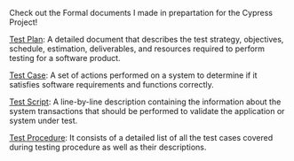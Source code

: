 Check out the Formal documents I made in prepartation for the Cypress Project!


[Test Plan](https://github.com/schacko9/cypress_project/files/9128922/Test.Plan.pdf): A detailed document that describes the test strategy, objectives, schedule, estimation, deliverables, and resources required to perform testing for a software product.


[Test Case](https://github.com/schacko9/cypress_project/files/9128921/Test.Case.xlsx): A set of actions performed on a system to determine if it satisfies software requirements and functions correctly.

[Test Script](https://github.com/schacko9/cypress_project/files/9128920/Test.Script.xlsx): A line-by-line description containing the information about the system transactions that should be performed to validate the application or system under test. 

[Test Procedure](https://github.com/schacko9/cypress_project/files/9128919/Test.Procedure.pdf): It consists of a detailed list of all the test cases covered during testing procedure as well as their descriptions.
